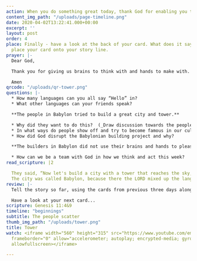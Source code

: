 ```yaml
---
action: When you do something great today, thank God for enabling you to do it!
content_img_path: "/uploads/page-timeline.png"
date: 2020-04-02T13:22:41.000+00:00
excerpt: ''
layout: post
order: 4
place: Finally - have a look at the back of your card. What does it say? You can now
  place your card onto your story line.
prayer: |-
  Dear God,

  Thank you for giving us brains to think with and hands to make with. We want to use them to make your name great and to please you. Please help us.

  Amen
qrcode: "/uploads/qr-tower.png"
questions: |-
  * How many languages can you all say “Hello” in?
  * What other languages can your friends speak?

  **The people in Babylon tried to build a great city and tower.**

  * Why did they want to do this?  (_Draw discussion towards the people’s desire to make a name for themselves and become famous_.)
  * In what ways do people show off and try to become famous in our culture?
  * How did God disrupt the Babylonian building project and why?

  **The builders in Babylon did not use their brains and hands to please God.**

  * How can we be a team with God in how we think and act this week?
read_scripture: |2

  They said, “Now let's build a city with a tower that reaches the sky, so that we can make a name for ourselves and not be scattered all over the earth.”
  The city was called Babylon, because there the LORD mixed up the language of all the people, and from there he scattered them all over the earth.
review: |-
  Tell the story so far, using the cards from previous three days along the storyline.

  Have a look at your next card...
scripture: Genesis 11:4&9
timeline: "beginnings"
subtitle: The people scatter
thumb_img_path: "/uploads/tower.png"
title: Tower
watch: <iframe width="560" height="315" src="https://www.youtube.com/embed/CW-NXNzdZhM"
  frameborder="0" allow="accelerometer; autoplay; encrypted-media; gyroscope; picture-in-picture"
  allowfullscreen></iframe>

---
```

